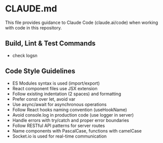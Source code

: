 # CLAUDE.md

This file provides guidance to Claude Code (claude.ai/code) when working with code in this repository.

## Build, Lint & Test Commands
- check logsn

## Code Style Guidelines
- ES Modules syntax is used (import/export)
- React component files use JSX extension
- Follow existing indentation (2 spaces) and formatting
- Prefer const over let, avoid var
- Use async/await for asynchronous operations
- Follow React hooks naming convention (useHookName)
- Avoid console.log in production code (use logger in server)
- Handle errors with try/catch and proper error boundaries
- Follow RESTful API patterns for server routes
- Name components with PascalCase, functions with camelCase
- Socket.io is used for real-time communication
